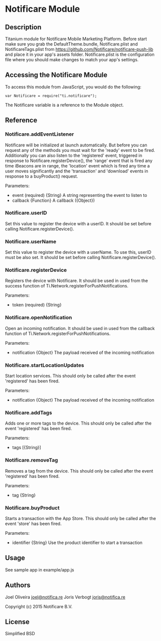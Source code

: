 # Notificare Module

## Description

Titanium module for Notificare Mobile Marketing Platform. Before start make sure you grab the DefaultTheme.bundle, Notificare.plist and NotificareTags.plist from https://github.com/Notificare/notificare-push-lib and place it in your app's assets folder. Notificare.plist is the configuration file where you should make changes to match your app's settings.

## Accessing the Notificare Module

To access this module from JavaScript, you would do the following:

	var Notificare = require("ti.notificare");

The Notificare variable is a reference to the Module object.	

## Reference

### Notificare.addEventListener

Notificare will be initialized at launch automatically. But before you can request any of the methods you must wait for the 'ready' event to be fired. 
Additionally you can also listen to the 'registered' event, triggered in response to Notificare.registerDevice(), the 'range' event that is fired any time iBeacons are in range,
the 'location' event which is fired any time a user moves significantly and the 'transaction' and 'download' events in response to a buyProduct() request.

Parameters:

- event (required) {String} A string representing the event to listen to
- callback {Function} A callback ({Object})

### Notificare.userID

Set this value to register the device with a userID. It should be set before calling Notificare.registerDevice().

### Notificare.userName

Set this value to register the device with a userName. To use this, userID must be also set. It should be set before calling Notificare.registerDevice().


### Notificare.registerDevice

Registers the device with Notificare. It should be used in used from the success function of Ti.Network.registerForPushNotifications.

Parameters:

- token (required) {String}


### Notificare.openNotification

Open an incoming notification. It should be used in used from the callback function of Ti.Network.registerForPushNotifications.

Parameters:

- notification {Object} The payload received of the incoming notification 

### Notificare.startLocationUpdates

Start location services. This should only be called after the event 'registered' has been fired.

Parameters:

- notification {Object} The payload received of the incoming notification 

### Notificare.addTags

Adds one or more tags to the device. This should only be called after the event 'registered' has been fired.

Parameters:

- tags [{String}]

### Notificare.removeTag

Removes a tag from the device.  This should only be called after the event 'registered' has been fired.

Parameters:

- tag {String}

### Notificare.buyProduct

Starts a transaction with the App Store. This should only be called after the event 'store' has been fired.

Parameters:

- identifier {String} Use the product identifier to start a transaction

## Usage

See sample app in example/app.js


## Authors

Joel Oliveira <joel@notifica.re>
Joris Verbogt <joris@notifica.re>

Copyright (c) 2015 Notificare B.V.


## License

Simplified BSD